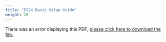 ```yaml
---
title: "ES24 Basic Setup Guide"
weight: 20
---
```


<object data="https://www.truenas.com/docs/files/ES24BSG1.12.pdf" type="application/pdf" width="95%" height="1000">
  There was an error displaying this PDF, <a href="https://www.truenas.com/docs/files/ES24BSG1.12.pdf">please click here to download the file.</a>
</object>
